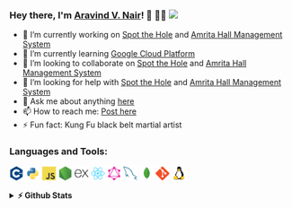 ### Hey there, I'm [Aravind V. Nair](https://AravindVNair99.github.io)! 👋 👨‍💻 ![](https://komarev.com/ghpvc/?username=AravindVNair99&label=Views)

- 🔭 I’m currently working on [Spot the Hole](https://github.com/AravindVNair99/Spot-the-Hole) and [Amrita Hall Management System](https://github.com/AravindVNair99/Hall-Management-System)
- 🌱 I’m currently learning [Google Cloud Platform](https://cloud.google.com)
- 👯 I’m looking to collaborate on [Spot the Hole](https://github.com/AravindVNair99/Spot-the-Hole) and [Amrita Hall Management System](https://github.com/AravindVNair99/Hall-Management-System)
- 🤔 I’m looking for help with [Spot the Hole](https://github.com/AravindVNair99/Spot-the-Hole) and [Amrita Hall Management System](https://github.com/AravindVNair99/Hall-Management-System)
- 💬 Ask me about anything [here](https://github.com/AravindVNair99/AravindVNair99/issues)
- 📫 How to reach me: [Post here](https://github.com/AravindVNair99/AravindVNair99/issues)
- ⚡ Fun fact: Kung Fu black belt martial artist

### Languages and Tools:

<code><img height="25" src="https://raw.githubusercontent.com/devicons/devicon/master/icons/cplusplus/cplusplus-plain.svg" alt="C++"></code>
<code><img height="25" src="https://raw.githubusercontent.com/devicons/devicon/master/icons/python/python-original.svg" alt="Python"></code>
<code><img height="25" src="https://raw.githubusercontent.com/devicons/devicon/master/icons/javascript/javascript-original.svg" alt="JavaScript"></code>
<code><img height="25" src="https://raw.githubusercontent.com/devicons/devicon/master/icons/nodejs/nodejs-original.svg" alt="Node.js"></code>
<code><img height="25" src="https://raw.githubusercontent.com/devicons/devicon/master/icons/express/express-original.svg" alt="Express.js"></code>
<code><img height="25" src="https://raw.githubusercontent.com/devicons/devicon/master/icons/react/react-original.svg" alt="React"></code>
<code><img height="25" src="https://raw.githubusercontent.com/github/explore/80688e429a7d4ef2fca1e82350fe8e3517d3494d/topics/graphql/graphql.png" alt="GraphQL"></code>
<code><img height="25" src="https://raw.githubusercontent.com/devicons/devicon/master/icons/mysql/mysql-original.svg" alt="MySQL"></code>
<code><img height="25" src="https://raw.githubusercontent.com/devicons/devicon/master/icons/mongodb/mongodb-original.svg" alt="MongoDB"></code>
<code><img height="25" src="https://raw.githubusercontent.com/devicons/devicon/master/icons/git/git-original.svg" alt="Git"></code>
<code><img height="25" src="https://raw.githubusercontent.com/devicons/devicon/master/icons/linux/linux-original.svg" alt="Linux"></code>

<details>	
  <summary><b>⚡ Github Stats</b></summary>
<img height="180em" src="https://github-readme-stats.vercel.app/api?username=AravindVNair99&show_icons=true&include_all_commits=true&count_private=true&hide_border=true" />

<!--START_SECTION:waka-->
![Lines of code](https://img.shields.io/badge/From%20Hello%20World%20I%27ve%20Written-599502%20lines%20of%20code-blue)

**🐱 My Github Data** 

> 🏆 111 Contributions in the Year 2021
 > 
> 📦 619.7 kB Used in Github's Storage 
 > 
> 💼 Opted to Hire
 > 
> 📜 58 Public Repositories 
 > 
> 🔑 4 Private Repositories  
 > 
**I'm a Night 🦉** 

```text
🌞 Morning    134 commits    ██░░░░░░░░░░░░░░░░░░░░░░░   10.11% 
🌆 Daytime    528 commits    ██████████░░░░░░░░░░░░░░░   39.82% 
🌃 Evening    493 commits    █████████░░░░░░░░░░░░░░░░   37.18% 
🌙 Night      171 commits    ███░░░░░░░░░░░░░░░░░░░░░░   12.9%

```
📅 **I'm Most Productive on Saturday** 

```text
Monday       118 commits    ██░░░░░░░░░░░░░░░░░░░░░░░   8.9% 
Tuesday      241 commits    ████░░░░░░░░░░░░░░░░░░░░░   18.17% 
Wednesday    138 commits    ██░░░░░░░░░░░░░░░░░░░░░░░   10.41% 
Thursday     176 commits    ███░░░░░░░░░░░░░░░░░░░░░░   13.27% 
Friday       132 commits    ██░░░░░░░░░░░░░░░░░░░░░░░   9.95% 
Saturday     294 commits    █████░░░░░░░░░░░░░░░░░░░░   22.17% 
Sunday       227 commits    ████░░░░░░░░░░░░░░░░░░░░░   17.12%

```


📊 **This Week I Spent My Time On** 

```text
💬 Programming Languages: 
Other                    24 hrs 7 mins       ████████████████████████░   98.42% 
EJS                      9 mins              ░░░░░░░░░░░░░░░░░░░░░░░░░   0.65% 
JavaScript               8 mins              ░░░░░░░░░░░░░░░░░░░░░░░░░   0.57% 
JSON                     2 mins              ░░░░░░░░░░░░░░░░░░░░░░░░░   0.19% 
CSS                      2 mins              ░░░░░░░░░░░░░░░░░░░░░░░░░   0.15%

🔥 Editors: 
Browser                  22 hrs 23 mins      ██████████████████████░░░   91.31% 
Unknown Editor           1 hr 30 mins        █░░░░░░░░░░░░░░░░░░░░░░░░   6.12% 
VS Code                  23 mins             ░░░░░░░░░░░░░░░░░░░░░░░░░   1.61% 
Bash                     14 mins             ░░░░░░░░░░░░░░░░░░░░░░░░░   0.96%

```

**I Mostly Code in HTML** 

```text
HTML                     27 repos            ████████████░░░░░░░░░░░░░   48.21% 
JavaScript               8 repos             ███░░░░░░░░░░░░░░░░░░░░░░   14.29% 
Python                   5 repos             ██░░░░░░░░░░░░░░░░░░░░░░░   8.93% 
Java                     5 repos             ██░░░░░░░░░░░░░░░░░░░░░░░   8.93% 
C                        4 repos             █░░░░░░░░░░░░░░░░░░░░░░░░   7.14%

```


**Timeline**

![Chart not found](https://raw.githubusercontent.com/aravindvnair99/aravindvnair99/master/charts/bar_graph.png) 


<!--END_SECTION:waka-->

*NOTE: Top languages does not indicate my skill level or anything like that. It is just a metric of which languages have been hosted by me on GitHub based on the usage across repositories. There are others which I haven't put up on GitHub.*

</details>

<!--
<p align="center">
<a href="https://buymeacoffee.com/AravindVNair99" target="_blank"><img src="https://cdn.buymeacoffee.com/buttons/arial-blue.png" alt="Buy Aravind A Coffee" height="40" width="170" ></a>
</p>
-->
